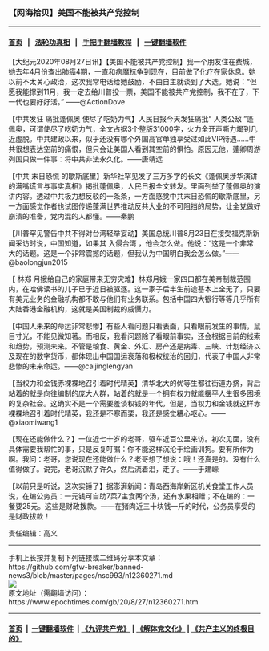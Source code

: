 ### 【网海拾贝】美国不能被共产党控制
------------------------

#### [首页](https://github.com/gfw-breaker/banned-news3/blob/master/README.md) &nbsp;&nbsp;|&nbsp;&nbsp; [法轮功真相](https://github.com/begood0513/basic/blob/master/README.md)  &nbsp;&nbsp;|&nbsp;&nbsp; [手把手翻墙教程](https://github.com/gfw-breaker/guides/wiki)  &nbsp;&nbsp;|&nbsp;&nbsp; [一键翻墙软件](https://github.com/gfw-breaker/nogfw/blob/master/README.md)  



<div><p>
 【大纪元2020年08月27日讯】【美国不能被共产党控制】我一个朋友住在费城，她去年4月份查出肺癌4期，一直和病魔抗争到现在，目前做了化疗在家休息。她以前不太关心政治，这次我常电话给她鼓励，不由自主就谈到了大选。她说：“但愿我能撑到11月，我一定去给川普投一票，美国不能被共产党控制，我不在了，下一代也要好好活。” ——@ActionDove
</p>
<p>
 【中共发狂
 <ok href="https://www.epochtimes.com/gb/tag/%E7%97%9B%E6%89%B9%E8%93%AC%E4%BD%A9%E5%A5%A5.html">
  痛批蓬佩奥
 </ok>
 使尽了吃奶力气】人民日报今天发狂痛批“
 <ok href="https://www.epochtimes.com/gb/tag/%E4%BA%BA%E7%B1%BB%E5%85%AC%E6%95%8C.html">
  人类公敌
 </ok>
 ”蓬佩奥，可谓使尽了吃奶力气，全文占据3个整版31000字，火力全开声嘶力竭到几近虚脱。中共建政以来，似乎还没有哪个外国高官单独享受过如此VIP待遇……中共很想表达空前的痛恨，但只会让美国人看到其空前的惧怕。原因无他，蓬卿周游列国只做一件事：将中共非法永久化。——唐靖远
</p>
<p>
 【中共
 <ok href="https://www.epochtimes.com/gb/tag/%E6%9C%AB%E6%97%A5%E6%81%90%E6%85%8C.html">
  末日恐慌
 </ok>
 的歇斯底里】新华社罕见发了三万多字的长文《蓬佩奥涉华演讲的满嘴谎言与事实真相》揭批蓬佩奥，人民日报全文转发。里面列举了蓬佩奥的演讲内容。透过中共极力想反驳的一条条，一方面感觉中共末日恐慌的歇斯底里，另一方面感觉作者也试图传递蓬满世界推动反共大业的不可阻挡的局势，让全党做好崩溃的准备，党内混的人都懂。——秦鹏
</p>
<p>
 【川普罕见警告中共不得对台湾轻举妄动】美国总统川普8月23日在接受福克斯新闻采访时说，中国知道，如果其
 <ok href="https://www.epochtimes.com/gb/tag/%E5%85%A5%E4%BE%B5%E5%8F%B0%E6%B9%BE.html">
  入侵台湾
 </ok>
 ，他会怎么做。他说：“这是一个非常大的话题。这是一个非常震撼的话题，但我认为中国明白我会怎么做。”——@baolongjun2015
</p>
<p>
 【
 <ok href="https://www.epochtimes.com/gb/tag/%E6%9E%97%E9%83%91.html">
  林郑
 </ok>
 月娥给自己的家庭带来无穷灾难】林郑月娥一家四口都在美帝制裁范围内，在哈佛读书的儿子已于近日被驱逐。这一家子后半生前途基本上全无了，只要有美元业务的金融机构都不敢与他们有业务联系。包括中国四大银行等等几乎所有大陆香港金融机构，这就是美国制裁的威慑力。
</p>
<p>
 【中国人未来的命运非常悲惨】有些人看问题只看表面，只看眼前发生的事情，鼠目寸光，不能见微知著。而相反，我看问题除了看眼前事实，还会根据目前的线索和趋势，预测未来。不管是粮食、黄金、外汇、房产还是病毒、三峡、计划经济以及现在的数字货币，都体现出中国国运衰落和极权统治的回归，代表了中国人非常悲惨的未来命运。——@caijinglengyan
</p>
<p>
 【当权力和金钱赤裸裸地召引着时代精英】清华北大的优等生都往街道办挤，背后站着的就是向往编制的庞大人群，站着的就是一个拥有权力就能摆平人生很多困境的复杂社会。这确实不是一个需要羞谈权钱的年代，但是，当权力和金钱就这样赤裸裸地召引着时代精英，我还是不寒而栗，我还是感觉糟心呕心。——@xiaomiwang1
</p>
<p>
 【现在还能做什么？】一位近七十岁的老哥，驱车近百公里来访。初次见面，没有具体需要我帮忙的事，只是反复叮嘱：你不能这样沉沦于绘画训狗。要有所作为啊。我问：老哥，您说现在还能做什么？老哥想了想说：哦！还真是的。没有什么值得做了。说完，老哥沉默了许久，然后流着泪，走了。——于建嵘
</p>
<p>
 【以前只是听说，这次实锤了】据澎湃新闻：青岛西海岸新区机关食堂工作人员说，在编公务员：一元钱可自助7菜7主食两个汤，还有水果相赠；不在编的：一餐要25元。这些是财政拨款。——在猪肉近三十块钱一斤的时代，公务员享受的是财政拔款！
</p>
<p>
 责任编辑：高义
</p>
</div>
<hr/>
手机上长按并复制下列链接或二维码分享本文章：<br/>
https://github.com/gfw-breaker/banned-news3/blob/master/pages/nsc993/n12360271.md <br/>
<a href='https://github.com/gfw-breaker/banned-news3/blob/master/pages/nsc993/n12360271.md'><img src='https://github.com/gfw-breaker/banned-news3/blob/master/pages/nsc993/n12360271.md.png'/></a> <br/>
原文地址（需翻墙访问）：https://www.epochtimes.com/gb/20/8/27/n12360271.htm


------------------------
#### [首页](https://github.com/gfw-breaker/banned-news3/blob/master/README.md) &nbsp;|&nbsp; [一键翻墙软件](https://github.com/gfw-breaker/nogfw/blob/master/README.md) &nbsp;| [《九评共产党》](https://github.com/gfw-breaker/9ping.md/blob/master/README.md#九评之一评共产党是什么) | [《解体党文化》](https://github.com/gfw-breaker/jtdwh.md/blob/master/README.md) | [《共产主义的终极目的》](https://github.com/gfw-breaker/gczydzjmd.md/blob/master/README.md)


<img src='http://gfw-breaker.win/banned-news3/pages/nsc993/n12360271.md' width='0px' height='0px'/>